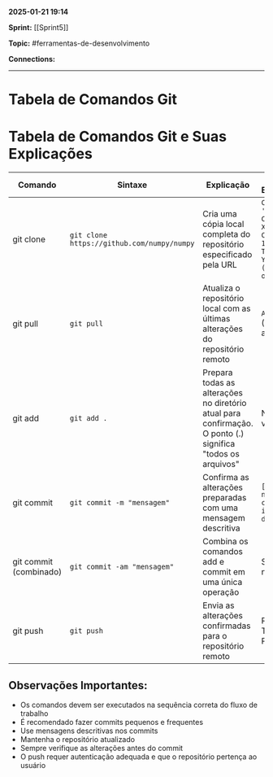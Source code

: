 
**2025-01-21 19:14**

**Sprint:** [[Sprint5]]

**Topic:** #ferramentas-de-desenvolvimento 

**Connections:** 

---
# **Tabela de Comandos Git**
# Tabela de Comandos Git e Suas Explicações

| Comando | Sintaxe | Explicação | Saída Esperada/Observações |
|---------|---------|------------|---------------------------|
| git clone | `git clone https://github.com/numpy/numpy` | Cria uma cópia local completa do repositório especificado pela URL | ```Cloning into 'numpy'...remote: Counting objects: XXXXX, done.remote: Compressing objects: 100%, done.remote: Total XXXXX (delta YY), reused ZZZZ (delta WW)Receiving objects: 100%, done.``` |
| git pull | `git pull` | Atualiza o repositório local com as últimas alterações do repositório remoto | `Already up to date.` (quando já está atualizado) |
| git add | `git add .` | Prepara todas as alterações no diretório atual para confirmação. O ponto (.) significa "todos os arquivos" | Não produz saída visível |
| git commit | `git commit -m "mensagem"` | Confirma as alterações preparadas com uma mensagem descritiva | ```[main XXXXXX] add notes file 1 file changed, X insertions(+), Y deletions(-)``` |
| git commit (combinado) | `git commit -am "mensagem"` | Combina os comandos add e commit em uma única operação | Similar ao git commit normal |
| git push | `git push` | Envia as alterações confirmadas para o repositório remoto | Requer autenticação e Token de Acesso Pessoal |

## Observações Importantes:
- Os comandos devem ser executados na sequência correta do fluxo de trabalho
- É recomendado fazer commits pequenos e frequentes
- Use mensagens descritivas nos commits
- Mantenha o repositório atualizado
- Sempre verifique as alterações antes do commit
- O push requer autenticação adequada e que o repositório pertença ao usuário











